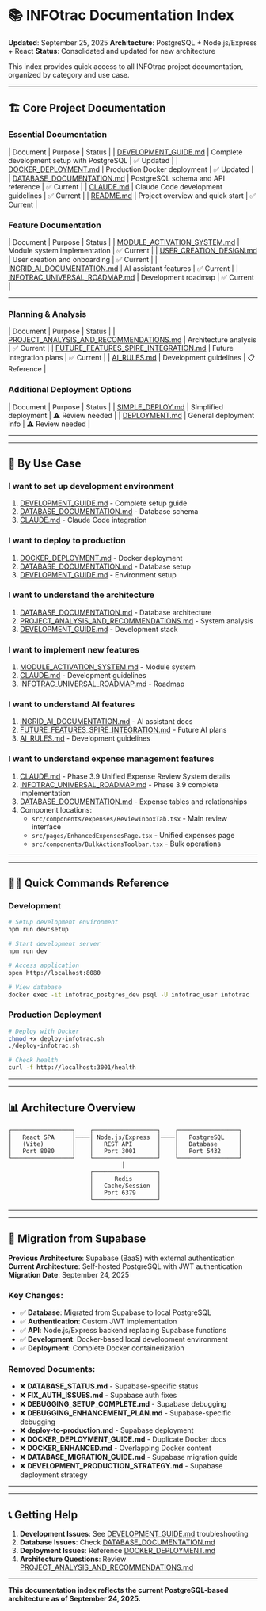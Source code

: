 # 📚 INFOtrac Documentation Index

**Updated**: September 25, 2025
**Architecture**: PostgreSQL + Node.js/Express + React
**Status**: Consolidated and updated for new architecture

This index provides quick access to all INFOtrac project documentation, organized by category and use case.

---

## 🏗️ Core Project Documentation

### **Essential Documentation**
| Document | Purpose | Status |
| [DEVELOPMENT_GUIDE.md](./DEVELOPMENT_GUIDE.md) | Complete development setup with PostgreSQL | ✅ Updated |
| [DOCKER_DEPLOYMENT.md](./DOCKER_DEPLOYMENT.md) | Production Docker deployment | ✅ Updated |
| [DATABASE_DOCUMENTATION.md](./DATABASE_DOCUMENTATION.md) | PostgreSQL schema and API reference | ✅ Current |
| [CLAUDE.md](./CLAUDE.md) | Claude Code development guidelines | ✅ Current |
| [README.md](./README.md) | Project overview and quick start | ✅ Current |

### **Feature Documentation**
| Document | Purpose | Status |
| [MODULE_ACTIVATION_SYSTEM.md](./MODULE_ACTIVATION_SYSTEM.md) | Module system implementation | ✅ Current |
| [USER_CREATION_DESIGN.md](./USER_CREATION_DESIGN.md) | User creation and onboarding | ✅ Current |
| [INGRID_AI_DOCUMENTATION.md](./INGRID_AI_DOCUMENTATION.md) | AI assistant features | ✅ Current |
| [INFOTRAC_UNIVERSAL_ROADMAP.md](./INFOTRAC_UNIVERSAL_ROADMAP.md) | Development roadmap | ✅ Current |

---

### **Planning & Analysis**
| Document | Purpose | Status |
| [PROJECT_ANALYSIS_AND_RECOMMENDATIONS.md](./PROJECT_ANALYSIS_AND_RECOMMENDATIONS.md) | Architecture analysis | ✅ Current |
| [FUTURE_FEATURES_SPIRE_INTEGRATION.md](./FUTURE_FEATURES_SPIRE_INTEGRATION.md) | Future integration plans | ✅ Current |
| [AI_RULES.md](./AI_RULES.md) | Development guidelines | 📋 Reference |

### **Additional Deployment Options**
| Document | Purpose | Status |
| [SIMPLE_DEPLOY.md](./SIMPLE_DEPLOY.md) | Simplified deployment | ⚠️ Review needed |
| [DEPLOYMENT.md](./DEPLOYMENT.md) | General deployment info | ⚠️ Review needed |

---

---

## 🎯 **By Use Case**

### **I want to set up development environment**
1. [DEVELOPMENT_GUIDE.md](./DEVELOPMENT_GUIDE.md) - Complete setup guide
2. [DATABASE_DOCUMENTATION.md](./DATABASE_DOCUMENTATION.md) - Database schema
3. [CLAUDE.md](./CLAUDE.md) - Claude Code integration

### **I want to deploy to production**
1. [DOCKER_DEPLOYMENT.md](./DOCKER_DEPLOYMENT.md) - Docker deployment
2. [DATABASE_DOCUMENTATION.md](./DATABASE_DOCUMENTATION.md) - Database setup
3. [DEVELOPMENT_GUIDE.md](./DEVELOPMENT_GUIDE.md) - Environment setup

### **I want to understand the architecture**
1. [DATABASE_DOCUMENTATION.md](./DATABASE_DOCUMENTATION.md) - Database architecture
2. [PROJECT_ANALYSIS_AND_RECOMMENDATIONS.md](./PROJECT_ANALYSIS_AND_RECOMMENDATIONS.md) - System analysis
3. [DEVELOPMENT_GUIDE.md](./DEVELOPMENT_GUIDE.md) - Development stack

### **I want to implement new features**
1. [MODULE_ACTIVATION_SYSTEM.md](./MODULE_ACTIVATION_SYSTEM.md) - Module system
2. [CLAUDE.md](./CLAUDE.md) - Development guidelines
3. [INFOTRAC_UNIVERSAL_ROADMAP.md](./INFOTRAC_UNIVERSAL_ROADMAP.md) - Roadmap

### **I want to understand AI features**
1. [INGRID_AI_DOCUMENTATION.md](./INGRID_AI_DOCUMENTATION.md) - AI assistant docs
2. [FUTURE_FEATURES_SPIRE_INTEGRATION.md](./FUTURE_FEATURES_SPIRE_INTEGRATION.md) - Future AI plans
3. [AI_RULES.md](./AI_RULES.md) - Development guidelines

### **I want to understand expense management features**
1. [CLAUDE.md](./CLAUDE.md) - Phase 3.9 Unified Expense Review System details
2. [INFOTRAC_UNIVERSAL_ROADMAP.md](./INFOTRAC_UNIVERSAL_ROADMAP.md) - Phase 3.9 complete implementation
3. [DATABASE_DOCUMENTATION.md](./DATABASE_DOCUMENTATION.md) - Expense tables and relationships
4. Component locations:
   - `src/components/expenses/ReviewInboxTab.tsx` - Main review interface
   - `src/pages/EnhancedExpensesPage.tsx` - Unified expenses page
   - `src/components/BulkActionsToolbar.tsx` - Bulk operations

---

---

## 🏃‍♂️ **Quick Commands Reference**

### Development
```bash
# Setup development environment
npm run dev:setup

# Start development server
npm run dev

# Access application
open http://localhost:8080

# View database
docker exec -it infotrac_postgres_dev psql -U infotrac_user infotrac
```

### Production Deployment
```bash
# Deploy with Docker
chmod +x deploy-infotrac.sh
./deploy-infotrac.sh

# Check health
curl -f http://localhost:3001/health
```

---

---

## 📊 **Architecture Overview**

```
┌─────────────────┐    ┌──────────────────┐    ┌─────────────────┐
│   React SPA     │────│ Node.js/Express  │────│   PostgreSQL    │
│   (Vite)        │    │   REST API       │    │   Database      │
│   Port 8080     │    │   Port 3001      │    │   Port 5432     │
└─────────────────┘    └──────────────────┘    └─────────────────┘
                                │
                       ┌──────────────────┐
                       │      Redis       │
                       │   Cache/Session  │
                       │   Port 6379      │
                       └──────────────────┘
```

---

---

## 🔄 **Migration from Supabase**

**Previous Architecture**: Supabase (BaaS) with external authentication
**Current Architecture**: Self-hosted PostgreSQL with JWT authentication
**Migration Date**: September 24, 2025

### Key Changes:
- ✅ **Database**: Migrated from Supabase to local PostgreSQL
- ✅ **Authentication**: Custom JWT implementation
- ✅ **API**: Node.js/Express backend replacing Supabase functions
- ✅ **Development**: Docker-based local development environment
- ✅ **Deployment**: Complete Docker containerization

### Removed Documents:
- ❌ **DATABASE_STATUS.md** - Supabase-specific status
- ❌ **FIX_AUTH_ISSUES.md** - Supabase auth fixes
- ❌ **DEBUGGING_SETUP_COMPLETE.md** - Supabase debugging
- ❌ **DEBUGGING_ENHANCEMENT_PLAN.md** - Supabase-specific debugging
- ❌ **deploy-to-production.md** - Supabase deployment
- ❌ **DOCKER_DEPLOYMENT_GUIDE.md** - Duplicate Docker docs
- ❌ **DOCKER_ENHANCED.md** - Overlapping Docker content
- ❌ **DATABASE_MIGRATION_GUIDE.md** - Supabase migration guide
- ❌ **DEVELOPMENT_PRODUCTION_STRATEGY.md** - Supabase deployment strategy

---

---

## 📞 **Getting Help**

1. **Development Issues**: See [DEVELOPMENT_GUIDE.md](./DEVELOPMENT_GUIDE.md) troubleshooting
2. **Database Issues**: Check [DATABASE_DOCUMENTATION.md](./DATABASE_DOCUMENTATION.md)
3. **Deployment Issues**: Reference [DOCKER_DEPLOYMENT.md](./DOCKER_DEPLOYMENT.md)
4. **Architecture Questions**: Review [PROJECT_ANALYSIS_AND_RECOMMENDATIONS.md](./PROJECT_ANALYSIS_AND_RECOMMENDATIONS.md)

---

**This documentation index reflects the current PostgreSQL-based architecture as of September 24, 2025.**